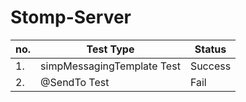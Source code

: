 # Stomp-Server
no. | Test Type | Status
---|---|---|
1. | simpMessagingTemplate Test | Success
2. | @SendTo Test | Fail 
